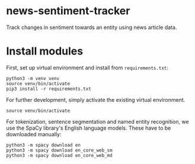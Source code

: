 # news-sentiment-tracker
Track changes in sentiment towards an entity using news article data.

# Install modules

First, set up virtual environment and install from ```requirements.txt```:

    python3 -m venv venv
    source venv/bin/activate
    pip3 install -r requirements.txt

For further development, simply activate the existing virtual environment.

    source venv/bin/activate

For tokenization, sentence segmentation and named entity recognition, we use the SpaCy library's English language models. 
These have to be downloaded manually:

    python3 -m spacy download en
    python3 -m spacy download en_core_web_sm
    python3 -m spacy download en_core_web_md 
